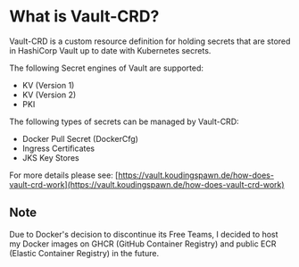 # What is Vault-CRD?

Vault-CRD is a custom resource definition for holding secrets that are stored in HashiCorp Vault up to date with
Kubernetes secrets.

The following Secret engines of Vault are supported:

* KV (Version 1)
* KV (Version 2)
* PKI

The following types of secrets can be managed by Vault-CRD:

* Docker Pull Secret (DockerCfg)
* Ingress Certificates
* JKS Key Stores

For more details please see: [https://vault.koudingspawn.de/how-does-vault-crd-work](https://vault.koudingspawn.de/how-does-vault-crd-work)

## Note

Due to Docker's decision to discontinue its Free Teams, I decided to host my Docker images on GHCR (GitHub Container
Registry) and public ECR (Elastic Container Registry) in the future. 